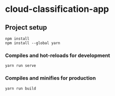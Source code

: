 # cloud-classification-app

## Project setup
```
npm install
npm install --global yarn
```

### Compiles and hot-reloads for development
```
yarn run serve
```

### Compiles and minifies for production
```
yarn run build
```
